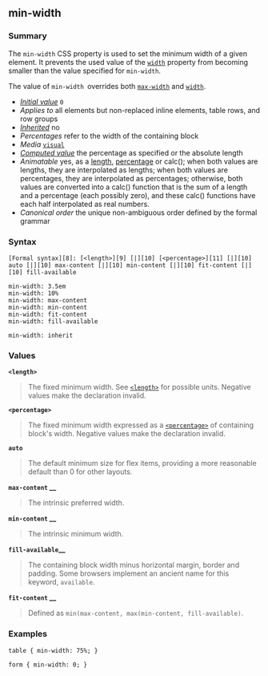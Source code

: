 ## min-width

### Summary

The `min-width` CSS property is used to set the minimum width of a given element. It prevents the used value of the [`width`][0] property from becoming smaller than the value specified for `min-width`.

The value of `min-width `overrides both [`max-width`][1] and [`width`][0].

* _[Initial value][2]_ `0` 
* _Applies to_ all elements but non-replaced inline elements, table rows, and row groups 
* _[Inherited][3]_ no 
* _Percentages_ refer to the width of the containing block 
* _Media_ [`visual`][4] 
* _[Computed value][5]_ the percentage as specified or the absolute length 
* _Animatable_ yes, as a [length][6], [percentage][7] or calc(); when both values are lengths, they are interpolated as lengths; when both values are percentages, they are interpolated as percentages; otherwise, both values are converted into a calc() function that is the sum of a length and a percentage (each possibly zero), and these calc() functions have each half interpolated as real numbers. 
* _Canonical order_ the unique non-ambiguous order defined by the formal grammar

### Syntax

    [Formal syntax][8]: [<length>][9] [|][10] [<percentage>][11] [|][10] auto [|][10] max-content [|][10] min-content [|][10] fit-content [|][10] fill-available

    min-width: 3.5em
    min-width: 10%
    min-width: max-content
    min-width: min-content
    min-width: fit-content
    min-width: fill-available
    
    min-width: inherit
    

### Values

**`<length>`**

> The fixed minimum width. See [`<length>`][12] for possible units. Negative values make the declaration invalid.

**`<percentage>`**

> The fixed minimum width expressed as a [`<percentage>`][13] of containing block's width. Negative values make the declaration invalid.

**`auto`**

> The default minimum size for flex items, providing a more reasonable default than 0 for other layouts.

**`max-content` __**

> The intrinsic preferred width.

**`min-content` __**

> The intrinsic minimum width.

**`fill-available`__**

> The containing block width minus horizontal margin, border and padding. Some browsers implement an ancient name for this keyword, `available`.

**`fit-content` __**

> Defined as `min(max-content, max(min-content, fill-available)`.

### Examples

    table { min-width: 75%; }
    
    form { min-width: 0; }
    



[0]: https://developer.mozilla.org/en/docs/Web/CSS/width "The width CSS property specifies the width of the content area of an element. The content area is inside the padding, border, and margin of the element."
[1]: https://developer.mozilla.org/en/docs/Web/CSS/max-width "The max-width CSS property is used to set the maximum width of a given element. It prevents the used value of the width property from becoming larger than the value specified for max-width."
[2]: https://developer.mozilla.org/en/docs/CSS/initial_value
[3]: https://developer.mozilla.org/en/docs/CSS/inheritance
[4]: https://developer.mozilla.org/en/docs/CSS/@media#Media_groups
[5]: https://developer.mozilla.org/en/docs/CSS/computed_value
[6]: https://developer.mozilla.org/en/docs/CSS/length#Interpolation "Values of the <length> CSS data type are interpolated as real, floating-point numbers."
[7]: https://developer.mozilla.org/en/docs/CSS/percentage#Interpolation "Values of the <percentage> CSS data type are interpolated as real, floating-point numbers."
[8]: https://developer.mozilla.org/en/docs/CSS/Value_definition_syntax "CSS/Value_definition_syntax"
[9]: https://developer.mozilla.org/en/docs/Web/CSS/length "Possible values: a number followed by'em', 'ex', 'ch', 'rem', 'px', 'cm', 'mm', 'in', 'vh', 'vw', 'vmin', 'vmax', 'pt', 'pc' or 'px', like 3px, 1.5cm, -0.5em or 0"
[10]: https://developer.mozilla.org/en/docs/CSS/Value_definition_syntax#Single_bar "Single bar: The two entities are optional, but exactly one must be present."
[11]: https://developer.mozilla.org/en/docs/Web/CSS/percentage
[12]: https://developer.mozilla.org/en/docs/Web/CSS/length "The documentation about this has not yet been written; please consider contributing!"
[13]: https://developer.mozilla.org/en/docs/Web/CSS/percentage "The documentation about this has not yet been written; please consider contributing!"